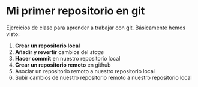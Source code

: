 # Mi primer repositorio en git
Ejercicios de clase para aprender a trabajar con git.
Básicamente hemos visto:
1. **Crear un repositorio local**
2. **Añadir y revertir** cambios del *stage*
3. **Hacer commit** en nuestro repositorio local
4. **Crear un repositorio remoto** en github
5. Asociar un repositorio remoto a nuestro repositorio local
6. Subir cambios de nuestro repositorio remoto a nuestro
repositorio local

